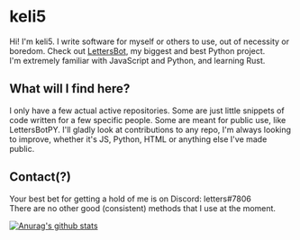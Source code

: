# keli5
Hi! I'm keli5. I write software for myself or others to use, out of necessity or boredom. Check out [LettersBot](https://github.com/keli5/lettersbotpy), my biggest and best Python project.<br>I'm extremely familiar with JavaScript and Python, and learning Rust.

## What will I find here?
I only have a few actual active repositories. Some are just little snippets of code written for a few specific people. Some are meant for public use, like LettersBotPY. I'll gladly look at contributions to any repo, I'm always looking to improve, whether it's JS, Python, HTML or anything else I've made public.

## Contact(?)
Your best bet for getting a hold of me is on Discord: letters#7806<br>
There are no other good (consistent) methods that I use at the moment.

[![Anurag's github stats](https://github-readme-stats.vercel.app/api?username=keli5&show_icons=true&theme=radical&include_all_commits=true)](https://github.com/anuraghazra/github-readme-stats)
